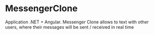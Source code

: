 # MessengerClone
Application .NET + Angular. Messenger Clone allows to text with other users, where their messages will be sent / received in real time
